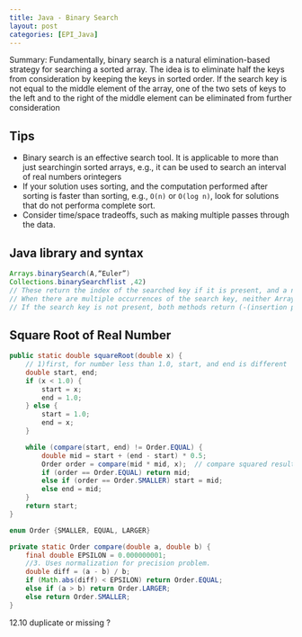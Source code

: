 ```yaml
---
title: Java - Binary Search
layout: post
categories: [EPI_Java]
---
```


Summary: Fundamentally, binary search is a natural elimination-based strategy for searching a sorted array. The idea is to eliminate half the keys from consideration by keeping the keys in sorted order. If the search key is not equal to the middle element of the array, one of the two sets of keys to the left and to the right of the middle element can be eliminated from further consideration 

## Tips

- Binary search is an effective search tool. It is applicable to more than just searchingin sorted arrays, e.g., it can be used to search an interval of real numbers orintegers
- If your solution uses sorting, and the computation performed after sorting is faster than sorting, e.g., `O(n)` or `O(log n)`, look for solutions that do not performa complete sort. 
- Consider time/space tradeoffs, such as making multiple passes through the data.

## Java library and syntax 

```java
Arrays.binarySearch(A,“Euler”)
Collections.binarySearchflist ,42)
// These return the index of the searched key if it is present, and a negative value if it is not present.
// When there are multiple occurrences of the search key, neither Arrays nor Collections offer any guarantees as to which one will be found by binary search.
// If the search key is not present, both methods return (-(insertion point) - 1), where insertion point is defined as the point at which the key would be inserted into the array, i.e., the index of the first element greater than the key, or the number of elements if all elements are less than the specified value.
```



## Square Root of Real Number 

```java
public static double squareRoot(double x) {
    // 1)first, for number less than 1.0, start, and end is different
    double start, end;
    if (x < 1.0) {
        start = x;
        end = 1.0;
    } else {
        start = 1.0;
        end = x;
    }

    while (compare(start, end) != Order.EQUAL) {
        double mid = start + (end - start) * 0.5;
        Order order = compare(mid * mid, x);  // compare squared result
        if (order == Order.EQUAL) return mid;
        else if (order == Order.SMALLER) start = mid;
        else end = mid;
    }
    return start;
}

enum Order {SMALLER, EQUAL, LARGER}

private static Order compare(double a, double b) {
    final double EPSILON = 0.000000001;
    //3. Uses normalization for precision problem.
    double diff = (a - b) / b;
    if (Math.abs(diff) < EPSILON) return Order.EQUAL;
    else if (a > b) return Order.LARGER;
    else return Order.SMALLER;
}
```

12.10 duplicate or missing ?
